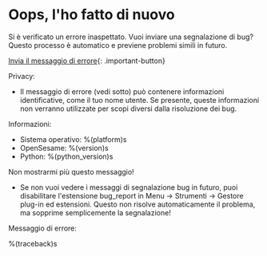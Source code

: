 # Oops, l'ho fatto di nuovo

Si è verificato un errore inaspettato. Vuoi inviare una segnalazione di bug? Questo processo è automatico e previene problemi simili in futuro.

[Invia il messaggio di errore](opensesame://event.bug_report_send){: .important-button}

Privacy:

- Il messaggio di errore (vedi sotto) può contenere informazioni identificative, come il tuo nome utente. Se presente, queste informazioni non verranno utilizzate per scopi diversi dalla risoluzione dei bug.

Informazioni:

- Sistema operativo: %(platform)s
- OpenSesame: %(version)s
- Python: %(python_version)s

Non mostrarmi più questo messaggio!

- Se non vuoi vedere i messaggi di segnalazione bug in futuro, puoi disabilitare l'estensione bug_report in Menu → Strumenti → Gestore plug-in ed estensioni. Questo non risolve automaticamente il problema, ma sopprime semplicemente la segnalazione!

Messaggio di errore:

%(traceback)s